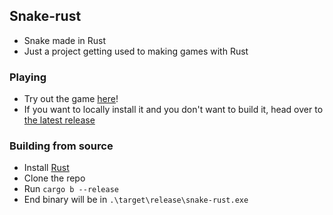 ## Snake-rust
- Snake made in Rust
- Just a project getting used to making games with Rust

### Playing
- Try out the game [here](https://landstander27.github.io/snake-rust/)!
- If you want to locally install it and you don't want to build it, head over to [the latest release](https://github.com/LandStander27/snake-rust/releases/latest)

### Building from source
- Install [Rust](https://www.rust-lang.org/)
- Clone the repo
- Run `cargo b --release`
- End binary will be in `.\target\release\snake-rust.exe`